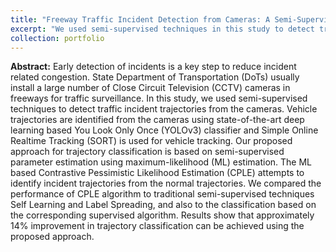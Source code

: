 ```yaml
---
title: "Freeway Traffic Incident Detection from Cameras: A Semi-Supervised Learning Approach"
excerpt: "We used semi-supervised techniques in this study to detect traffic incident trajectories from the cameras.<br/><img src='/images/cple-image.png'>"
collection: portfolio
---
```


**Abstract:** Early detection of incidents is a key step to reduce incident related congestion. State Department of Transportation (DoTs) usually install a large number of Close Circuit Television (CCTV) cameras in freeways for traffic surveillance.  In this study, we used semi-supervised techniques to detect traffic incident trajectories from the cameras. Vehicle trajectories are identified from the cameras using state-of-the-art deep learning based You Look Only Once (YOLOv3) classifier and Simple Online Realtime Tracking (SORT) is used for vehicle tracking. Our proposed approach for trajectory classification is based on semi-supervised parameter estimation using maximum-likelihood (ML) estimation. The ML based Contrastive Pessimistic Likelihood Estimation (CPLE) attempts to identify incident trajectories from the normal trajectories. We compared the performance of CPLE algorithm to traditional semi-supervised techniques Self Learning and Label Spreading, and also to the classification based on the corresponding supervised algorithm. Results show that approximately 14\% improvement in trajectory classification can be achieved using the proposed approach. 
